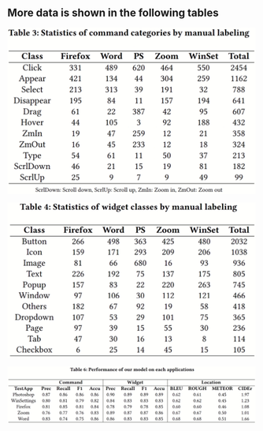 ## More data is shown in the following tables

![](/Fig/Table_1.png)

![](/Fig/Table_2.png)

![](/Fig/Table_3.png)


